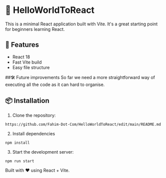 # 🌟 HelloWorldToReact 

This is a minimal React application built with Vite. It's a great starting point for beginners learning React.

## 🚀 Features

- React 18
- Fast Vite build
- Easy file structure

##🛠 Future improvements 
So far we need a more straightforward way of executing all the code as it can hard to organise.

## 📦 Installation

1. Clone the repository:
```
https://github.com/Fahim-Dot-Com/HelloWorldToReact/edit/main/README.md
```
2. Install dependencies
```
npm install
```
3. Start the development server:
```
npm run start
```
Built with ❤️ using React + Vite.
```
